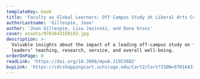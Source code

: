 ```yaml
---
templateKey: book
title: 'Faculty as Global Learners: Off-Campus Study at Liberal Arts Colleges'
authorLastname: 'Gillespie, Joan'
author: 'Joan Gillespie, Lisa Jasinski, and Dana Gross'
cover: assets/9781643150192.jpg
description: >-
  Valuable insights about the impact of a leading off-campus study on faculty
  leaders’ teaching, research, service, and overall well-being.
orderOnPage: 0
readLink: 'https://doi.org/10.3998/mpub.11923682'
buyLink: 'https://cdcshoppingcart.uchicago.edu/Cart2/Cart?ISBN=9781643150192&PRESS=lever'
---
```

